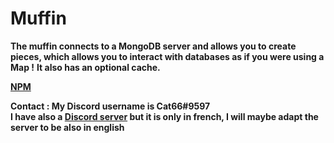 <h1>Muffin</h1>

**The muffin connects to a MongoDB server and allows you to create pieces, which allows you to interact with databases as if you were using a Map !**
**It also has an optional cache.**

**[NPM](https://www.npmjs.com/package/muffindb)**

**Contact : My Discord username is Cat66#9597  
I have also a [Discord server](https://discord.gg/VgasTNY) but it is only in french, I will maybe adapt the server to be also in english**
